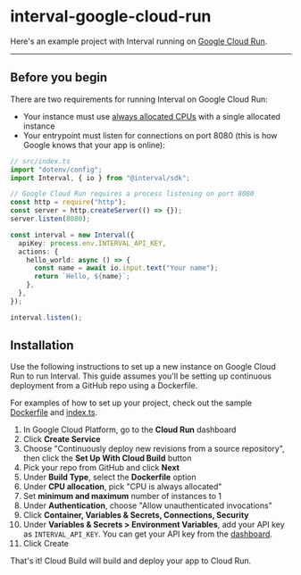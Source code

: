 # interval-google-cloud-run

Here's an example project with Interval running on [Google Cloud Run](https://cloud.google.com/run).

---

## Before you begin

There are two requirements for running Interval on Google Cloud Run:

- Your instance must use [always allocated CPUs](https://cloud.google.com/blog/products/serverless/cloud-run-gets-always-on-cpu-allocation) with a single allocated instance
- Your entrypoint must listen for connections on port 8080 (this is how Google knows that your app is online):

```ts
// src/index.ts
import "dotenv/config";
import Interval, { io } from "@interval/sdk";

// Google Cloud Run requires a process listening on port 8080
const http = require("http");
const server = http.createServer(() => {});
server.listen(8080);

const interval = new Interval({
  apiKey: process.env.INTERVAL_API_KEY,
  actions: {
    hello_world: async () => {
      const name = await io.input.text("Your name");
      return `Hello, ${name}`;
    },
  },
});

interval.listen();
```

## Installation

Use the following instructions to set up a new instance on Google Cloud Run to run Interval. This guide assumes you'll be setting up continuous deployment from a GitHub repo using a Dockerfile.

For examples of how to set up your project, check out the sample [Dockerfile](https://github.com/interval/interval-google-cloud-run/blob/main/Dockerfile) and [index.ts](https://github.com/interval/interval-google-cloud-run/blob/main/src/index.ts).

1. In Google Cloud Platform, go to the **Cloud Run** dashboard
2. Click **Create Service**
3. Choose "Continuously deploy new revisions from a source repository", then click the **Set Up With Cloud Build** button
4. Pick your repo from GitHub and click **Next**
5. Under **Build Type**, select the **Dockerfile** option
6. Under **CPU allocation**, pick "CPU is always allocated"
7. Set **minimum and maximum** number of instances to 1
8. Under **Authentication**, choose "Allow unauthenticated invocations"
9. Click **Container, Variables & Secrets, Connections, Security**
10. Under **Variables & Secrets > Environment Variables**, add your API key as `INTERVAL_API_KEY`. You can get your API key from the [dashboard](https://intervalkit.com/dashboard/develop/keys).
11. Click Create

That's it! Cloud Build will build and deploy your app to Cloud Run.
